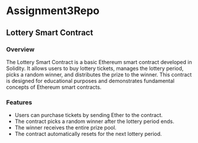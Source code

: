 # Assignment3Repo

## Lottery Smart Contract

### Overview

The Lottery Smart Contract is a basic Ethereum smart contract developed in Solidity. It allows users to buy lottery tickets, manages the lottery period, picks a random winner, and distributes the prize to the winner. This contract is designed for educational purposes and demonstrates fundamental concepts of Ethereum smart contracts.

### Features

- Users can purchase tickets by sending Ether to the contract.
- The contract picks a random winner after the lottery period ends.
- The winner receives the entire prize pool.
- The contract automatically resets for the next lottery period.
